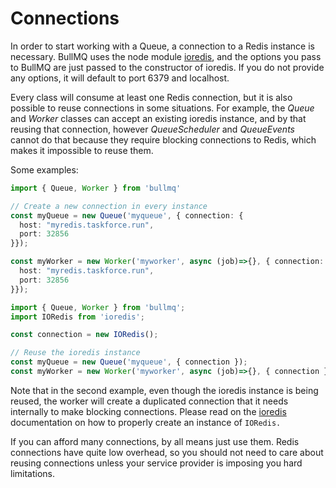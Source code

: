 # Connections

In order to start working with a Queue, a connection to a Redis instance is necessary. BullMQ uses the node module [ioredis](https://github.com/luin/ioredis), and the options you pass to BullMQ are just passed to the constructor of ioredis. If you do not provide any options, it will default to port 6379 and localhost.

Every class will consume at least one Redis connection, but it is also possible to reuse connections in some situations. For example, the _Queue_ and _Worker_ classes can accept an existing ioredis instance, and by that reusing that connection, however _QueueScheduler_ and _QueueEvents_ cannot do that because they require blocking connections to Redis, which makes it impossible to reuse them.

Some examples:

```typescript
import { Queue, Worker } from 'bullmq'

// Create a new connection in every instance
const myQueue = new Queue('myqueue', { connection: {
  host: "myredis.taskforce.run",
  port: 32856
}});

const myWorker = new Worker('myworker', async (job)=>{}, { connection: {
  host: "myredis.taskforce.run",
  port: 32856
}});
```

```typescript
import { Queue, Worker } from 'bullmq';
import IORedis from 'ioredis';

const connection = new IORedis();

// Reuse the ioredis instance
const myQueue = new Queue('myqueue', { connection });
const myWorker = new Worker('myworker', async (job)=>{}, { connection });
```

Note that in the second example, even though the ioredis instance is being reused, the worker will create a duplicated connection that it needs internally to make blocking connections. Please read on the [ioredis](https://github.com/luin/ioredis/blob/master/API.md) documentation on how to properly create an instance of `IORedis.`

If you can afford many connections, by all means just use them. Redis connections have quite low overhead, so you should not need to care about reusing connections unless your service provider is imposing you hard limitations.

